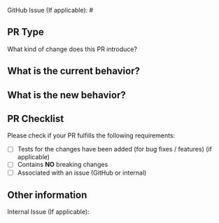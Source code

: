 GitHub Issue (If applicable): #
<!-- Link to relevant GitHub issue if applicable. All PRs should be associated with an issue (GitHub issue or internal) -->

## PR Type
What kind of change does this PR introduce?
<!-- Please uncomment one ore more that apply to this PR -->

<!-- - Bugfix -->
<!-- - Feature -->
<!-- - Code style update (formatting) -->
<!-- - Refactoring (no functional changes, no api changes) -->
<!-- - Build or CI related changes -->
<!-- - Documentation content changes -->
<!-- - Other... Please describe: -->


## What is the current behavior?
<!-- Please describe the current behavior that you are modifying, or link to a relevant issue. -->


## What is the new behavior?
<!-- Please describe the new behavior after your modifications. -->


## PR Checklist

Please check if your PR fulfills the following requirements:

- [ ] Tests for the changes have been added (for bug fixes / features) (if applicable)
- [ ] Contains **NO** breaking changes
- [ ] Associated with an issue (GitHub or internal)

<!-- If this PR contains a breaking change, please describe the impact and migration path for existing applications below. 
     Please note that breaking changes are likely to be rejected -->


## Other information
<!-- Please provide any additional information if necessary -->

Internal Issue (If applicable):
<!-- Link to relevant internal issue if applicable. All PRs should be associated with an issue (GitHub issue or internal) -->
